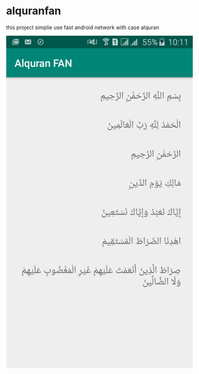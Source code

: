 # alquranfan
this project simplie use fast android network with case alquran

![alt text](https://github.com/bagi-code/alquranfan/blob/master/screenshot.png)
